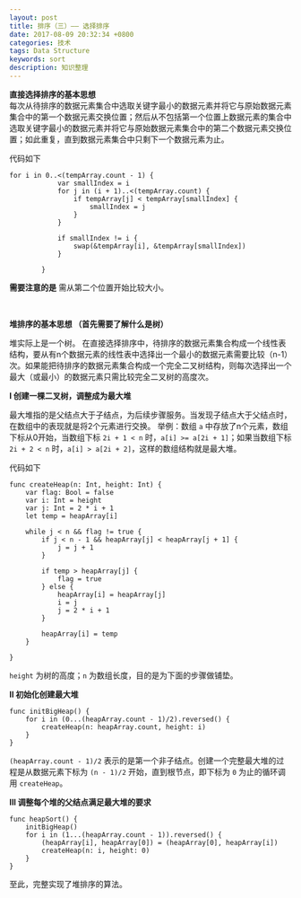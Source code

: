```yaml
---
layout: post
title: 排序（三）—— 选择排序
date: 2017-08-09 20:32:34 +0800
categories: 技术
tags: Data Structure
keywords: sort
description: 知识整理
---
```



**直接选择排序的基本思想**  
每次从待排序的数据元素集合中选取关键字最小的数据元素并将它与原始数据元素集合中的第一个数据元素交换位置；然后从不包括第一个位置上数据元素的集合中选取关键字最小的数据元素并将它与原始数据元素集合中的第二个数据元素交换位置；如此重复，直到数据元素集合中只剩下一个数据元素为止。  

代码如下  

```
for i in 0..<(tempArray.count - 1) {
            var smallIndex = i
            for j in (i + 1)..<(tempArray.count) {
                if tempArray[j] < tempArray[smallIndex] {
                    smallIndex = j
                }
            }
            
            if smallIndex != i {
                swap(&tempArray[i], &tempArray[smallIndex])
            }
            
        }
```  

**需要注意的是** 需从第二个位置开始比较大小。  

<br/>

**堆排序的基本思想 （首先需要了解什么是树）**  

堆实际上是一个树。
在直接选择排序中，待排序的数据元素集合构成一个线性表结构，要从有n个数据元素的线性表中选择出一个最小的数据元素需要比较（n-1）次。如果能把待排序的数据元素集合构成一个完全二叉树结构，则每次选择出一个最大（或最小）的数据元素只需比较完全二叉树的高度次。  

**I	创建一棵二叉树，调整成为最大堆**  

最大堆指的是父结点大于子结点，为后续步骤服务。当发现子结点大于父结点时，在数组中的表现就是将2个元素进行交换。
举例：数组 `a` 中存放了n个元素，数组下标从0开始，当数组下标 `2i + 1 < n` 时，`a[i] >= a[2i + 1]`；如果当数组下标 `2i + 2 < n` 时，`a[i] > a[2i + 2]`，这样的数组结构就是最大堆。  

代码如下

``` 
func createHeap(n: Int, height: Int) {
    var flag: Bool = false
    var i: Int = height
    var j: Int = 2 * i + 1
    let temp = heapArray[i]
    
    while j < n && flag != true {
        if j < n - 1 && heapArray[j] < heapArray[j + 1] {
            j = j + 1
        }
        
        if temp > heapArray[j] {
            flag = true
        } else {
            heapArray[i] = heapArray[j]
            i = j
            j = 2 * i + 1
        }
        
        heapArray[i] = temp
    }
    
}
```
`height` 为树的高度；`n` 为数组长度，目的是为下面的步骤做铺垫。  

**II	初始化创建最大堆**

```
func initBigHeap() {
    for i in (0...(heapArray.count - 1)/2).reversed() {
        createHeap(n: heapArray.count, height: i)
    }
}
```  
`(heapArray.count - 1)/2` 表示的是第一个非子结点。创建一个完整最大堆的过程是从数据元素下标为 `(n - 1)/2` 开始，直到根节点，即下标为 `0` 为止的循环调用 `createHeap`。  

**III 调整每个堆的父结点满足最大堆的要求**

```
func heapSort() {
    initBigHeap()
    for i in (1...(heapArray.count - 1)).reversed() {
        (heapArray[i], heapArray[0]) = (heapArray[0], heapArray[i])
        createHeap(n: i, height: 0)
    }
}
```  
至此，完整实现了堆排序的算法。


